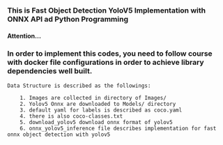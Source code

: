 ### This is Fast Object Detection YoloV5 Implementation with ONNX API ad Python Programming


#### Attention...
### In order to implement this codes, you need to follow course with docker file configurations in order to achieve library dependencies well built. 
```
Data Structure is described as the followings:

	1. Images are collected in directory of Images/
	2. Yolov5 Onnx are downloaded to Models/ directory
	3. default yaml for labels is described as coco.yaml
	4. there is also coco-classes.txt
	5. download_yolov5 download onnx format of yolov5
	6. onnx_yolov5_inference file describes implementation for fast onnx object detection with yolov5
```
